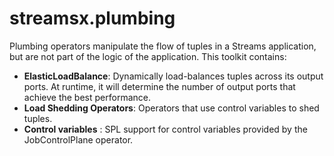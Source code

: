 streamsx.plumbing
================

Plumbing operators manipulate the flow of tuples in a Streams application, but are 
not part of the logic of the application. This toolkit contains:

  * **ElasticLoadBalance**: Dynamically load-balances tuples across its output 
  ports. At runtime, it will determine the number of output ports that achieve 
  the best performance.
  * **Load Shedding Operators**: Operators that use control variables to shed tuples.
  * **Control variables** : SPL support for control variables provided by the JobControlPlane operator.
